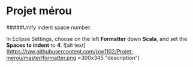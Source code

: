 # Projet mérou


#####Unify indent space number:

In Eclipse Settings, choose on the left **Formatter** down **Scala**, and set the **Spaces to indent** to **4**.
![alt text](https://raw.githubusercontent.com/jxw1102/Projet-merou/master/formatter.png =300x345 "description")
